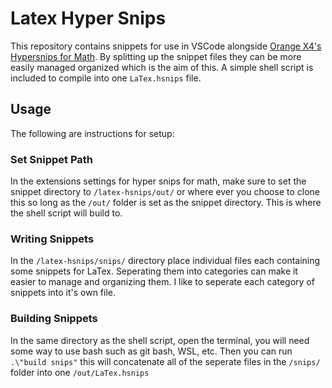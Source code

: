 # Latex Hyper Snips
This repository contains snippets for use in VSCode alongside [Orange X4's Hypersnips for Math](https://github.com/OrangeX4/hsnips). By splitting up the snippet files they can be more easily managed organized which is the aim of this. A simple shell script is included to compile into one ```LaTex.hsnips``` file.


## Usage
The following are instructions for setup:
### Set Snippet Path
In the extensions settings for hyper snips for math, make sure to set the snippet directory to ```/latex-hsnips/out/``` or where ever you choose to clone this so long as the ```/out/``` folder is set as the snippet directory. This is where the shell script will build to.

### Writing Snippets
In the ```/latex-hsnips/snips/``` directory place individual files each containing some snippets for LaTex. Seperating them into categories can make it easier to manage and organizing them. I like to seperate each category of snippets into it's own file. 

### Building Snippets
In the same directory as the shell script, open the terminal, you will need some way to use bash such as git bash, WSL, etc. Then you can run ```.\"build snips"``` this will concatenate all of the seperate files in the ```/snips/``` folder into one ```/out/LaTex.hsnips```
